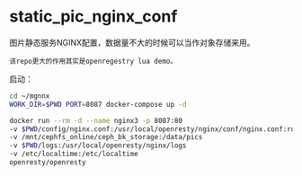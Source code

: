 # static_pic_nginx_conf

图片静态服务NGINX配置，数据量不大的时候可以当作对象存储来用。

`该repo更大的作用其实是openregestry lua demo。`

启动：

```sh
cd ~/mgnnx
WORK_DIR=$PWD PORT=8087 docker-compose up -d
```

```sh
docker run --rm -d --name nginx3 -p 8087:80
-v $PWD/config/nginx.conf:/usr/local/openresty/nginx/conf/nginx.conf:ro
-v /mnt/cephfs_online/ceph_bk_storage:/data/pics
-v $PWD/logs:/usr/local/openresty/nginx/logs
-v /etc/localtime:/etc/localtime
openresty/openresty
```
